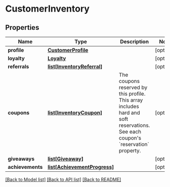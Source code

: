 # CustomerInventory

## Properties
Name | Type | Description | Notes
------------ | ------------- | ------------- | -------------
**profile** | [**CustomerProfile**](CustomerProfile.md) |  | [optional] 
**loyalty** | [**Loyalty**](Loyalty.md) |  | [optional] 
**referrals** | [**list[InventoryReferral]**](InventoryReferral.md) |  | [optional] 
**coupons** | [**list[InventoryCoupon]**](InventoryCoupon.md) | The coupons reserved by this profile. This array includes hard and soft reservations. See each coupon&#39;s &#x60;reservation&#x60; property.  | [optional] 
**giveaways** | [**list[Giveaway]**](Giveaway.md) |  | [optional] 
**achievements** | [**list[AchievementProgress]**](AchievementProgress.md) |  | [optional] 

[[Back to Model list]](../README.md#documentation-for-models) [[Back to API list]](../README.md#documentation-for-api-endpoints) [[Back to README]](../README.md)


